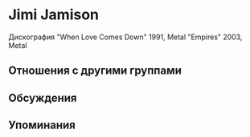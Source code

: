 # Jimi Jamison

Дискография
"When Love Comes Down" 1991, Metal
"Empires" 2003, Metal

## Отношения с другими группами


## Обсуждения


## Упоминания

